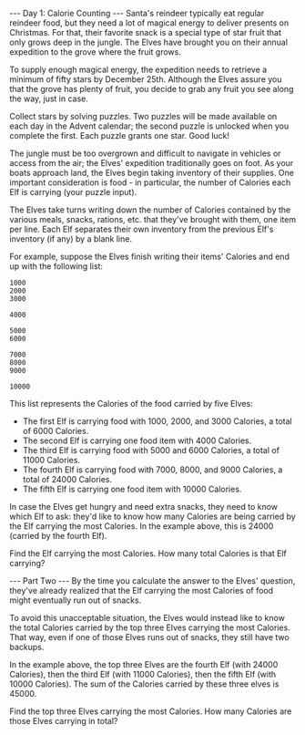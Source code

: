 --- Day 1: Calorie Counting ---
Santa's reindeer typically eat regular reindeer food, but they need a lot of magical energy to deliver presents on 
Christmas. For that, their favorite snack is a special type of star fruit that only grows deep in the jungle. The 
Elves have brought you on their annual expedition to the grove where the fruit grows.

To supply enough magical energy, the expedition needs to retrieve a minimum of fifty stars by December 25th. 
Although the Elves assure you that the grove has plenty of fruit, you decide to grab any fruit you see along the way, 
just in case.

Collect stars by solving puzzles. Two puzzles will be made available on each day in the Advent calendar; the second 
puzzle is unlocked when you complete the first. Each puzzle grants one star. Good luck!

The jungle must be too overgrown and difficult to navigate in vehicles or access from the air; the Elves' expedition 
traditionally goes on foot. As your boats approach land, the Elves begin taking inventory of their supplies. One 
important consideration is food - in particular, the number of Calories each Elf is carrying (your puzzle input).

The Elves take turns writing down the number of Calories contained by the various meals, snacks, rations, etc. that 
they've brought with them, one item per line. Each Elf separates their own inventory from the previous Elf's inventory 
(if any) by a blank line.

For example, suppose the Elves finish writing their items' Calories and end up with the following list:

```
1000
2000
3000

4000

5000
6000

7000
8000
9000

10000
```

This list represents the Calories of the food carried by five Elves:

- The first Elf is carrying food with 1000, 2000, and 3000 Calories, a total of 6000 Calories.
- The second Elf is carrying one food item with 4000 Calories.
- The third Elf is carrying food with 5000 and 6000 Calories, a total of 11000 Calories.
- The fourth Elf is carrying food with 7000, 8000, and 9000 Calories, a total of 24000 Calories.
- The fifth Elf is carrying one food item with 10000 Calories.

In case the Elves get hungry and need extra snacks, they need to know which Elf to ask: they'd like to know 
how many Calories are being carried by the Elf carrying the most Calories. In the example above, 
this is 24000 (carried by the fourth Elf).

Find the Elf carrying the most Calories. How many total Calories is that Elf carrying?

--- Part Two ---
By the time you calculate the answer to the Elves' question, they've already realized that the Elf carrying 
the most Calories of food might eventually run out of snacks.

To avoid this unacceptable situation, the Elves would instead like to know the total Calories carried by the 
top three Elves carrying the most Calories. That way, even if one of those Elves runs out of snacks, they still 
have two backups.

In the example above, the top three Elves are the fourth Elf (with 24000 Calories), then the third Elf (with 11000 
Calories), then the fifth Elf (with 10000 Calories). The sum of the Calories carried by these three elves is 45000.

Find the top three Elves carrying the most Calories. How many Calories are those Elves carrying in total?
